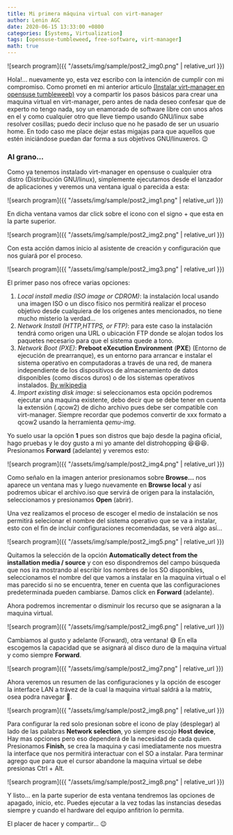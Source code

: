 ```yaml
---
title: Mi primera máquina virtual con virt-manager
author: Lenin AGC
date: 2020-06-15 13:33:00 +0800
categories: [Systems, Virtualization]
tags: [opensuse-tumbleweed, free-software, virt-manager]
math: true
---
```


![search program]({{ "/assets/img/sample/post2_img0.png" | relative_url }})

Hola!… nuevamente yo, esta vez escribo con la intención de cumplir con mi compromiso. Como prometí en mi anterior articulo [(Instalar virt-manager en opensuse tumbleweeb)](https://igunublue.github.io/posts/Instalar-virt-manager-en-Opensuse-Tumbleweed/) voy a compartir los pasos básicos para crear una maquina virtual en virt-manager, pero antes de nada deseo confesar que de experto no tengo nada, soy un enamorado de software libre con unos años en el y como cualquier otro que lleve tiempo usando GNU/linux sabe resolver cosillas; puedo decir incluso que no he pasado de ser un usuario home. En todo caso me place dejar estas migajas para que aquellos que estén iniciándose puedan dar forma a sus objetivos GNU/linuxeros. 😉

<h3>Al grano…</h3>

Como ya tenemos instalado virt-manager en opensuse o cualquier otra distro (Distribución GNU/linux), simplemente ejecutamos desde el lanzador de aplicaciones y veremos una ventana igual o parecida a esta:

![search program]({{ "/assets/img/sample/post2_img1.png" | relative_url }})

En dicha ventana vamos dar click sobre el icono con el signo + que esta en la parte superior.

![search program]({{ "/assets/img/sample/post2_img2.png" | relative_url }})

Con esta acción damos inicio al asistente de creación y configuración que nos guiará por el proceso.

![search program]({{ "/assets/img/sample/post2_img3.png" | relative_url }})

El primer paso nos ofrece varias opciones:

1. *Local install media (ISO image or CDROM)*: la instalación local usando una imagen ISO o un disco físico nos permitirá realizar el proceso objetivo desde cualquiera de los orígenes antes mencionados, no tiene mucho misterio la verdad…
2. *Network Install (HTTP,HTTPS, or FTP)*: para este caso la instalación tendrá como origen una URL o ubicación FTP donde se alojan todos los paquetes necesario para que el sistema quede a tono.
3. *Network Boot (PXE)*: **Preboot eXecution Environment** (**PXE**) (Entorno de ejecución de prearranque), es un entorno para arrancar e instalar el sistema operativo en computadoras a través de una red, de manera independiente de los dispositivos de almacenamiento de datos disponibles (como discos duros) o de los sistemas operativos instalados. [By wikipedia](https://es.wikipedia.org/wiki/Preboot_Execution_Environment)
4. *Import existing disk image*: si seleccionamos esta opción podremos ejecutar una maquina existente, debo decir que se debe tener en cuenta la extensión (.qcow2) de dicho archivo pues debe ser compatible con virt-manager. Siempre recordar que podemos convertir de xxx formato a qcow2 usando la herramienta *qemu-img*.

Yo suelo usar la opción **1** pues son distros que bajo desde la pagina oficial, hago pruebas y le doy gusto a mi yo amante del distrohopping 😆😆😆. Presionamos **Forward** (adelante) y veremos esto:

![search program]({{ "/assets/img/sample/post2_img4.png" | relative_url }})

Como señalo en la imagen anterior presionamos sobre **Browse…** nos aparece un ventana mas y luego nuevamente en **Browse local** y así podremos ubicar el archivo.iso que servirá de origen para la instalación, seleccionamos y presionamos **Open** (abrir).

Una vez realizamos el proceso de escoger el medio de instalación se nos permitirá selecionar el nombre del sistema operativo que se va a instalar, esto con el fin de incluir configuraciones recomendadas, se verá algo así…

![search program]({{ "/assets/img/sample/post2_img5.png" | relative_url }})

Quitamos la selección de la opción **Automatically detect from the installation media / source** y con eso dispondremos del campo búsqueda que nos ira mostrando al escribir los nombres de los SO disponibles, seleccionamos el nombre del que vamos a instalar en la maquina virtual o el mas parecido si no se encuentra, tener en cuenta que las configuraciones predeterminada pueden cambiarse. Damos click en **Forward** (adelante).

Ahora podremos incrementar o disminuir los recurso que se asignaran a la maquina virtual.

![search program]({{ "/assets/img/sample/post2_img6.png" | relative_url }})

Cambiamos al gusto y adelante (Forward), otra ventana! 😅 En ella escogemos la capacidad que se asignará al disco duro de la maquina virtual y como siempre **Forward**.

![search program]({{ "/assets/img/sample/post2_img7.png" | relative_url }})

Ahora veremos un resumen de las configuraciones y la opción de escoger la interface LAN a trávez de la cual la maquina virtual saldrá a la matrix, osea podra navegar 🤣.

![search program]({{ "/assets/img/sample/post2_img8.png" | relative_url }})

Para configurar la red solo presionan sobre el icono de play (desplegar) al lado de las palabras **Network selection**, yo siempre escojo **Host device**, Hay mas opciones pero eso dependerá de la necesidad de cada quien. Presionamos **Finish**, se crea la maquina y casi imediatamente nos muestra la interface que nos permitirá interactuar con el SO a instalar. Para terminar agrego que para que el cursor abandone la maquina virtual se debe presionas Ctrl + Alt.

![search program]({{ "/assets/img/sample/post2_img8.png" | relative_url }})

Y listo… en la parte superior de esta ventana tendremos las opciones de apagado, inicio, etc. Puedes ejecutar a la vez todas las instancias desedas siempre y cuando el hardware del equipo anfitrion lo permita.

El placer de hacer y compartir… 😉
